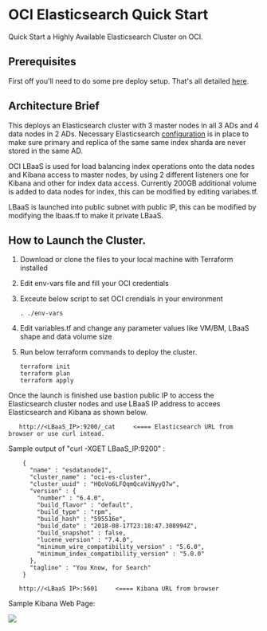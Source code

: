 # OCI Elasticsearch Quick Start

Quick Start a Highly Available Elasticsearch Cluster on OCI. 

## Prerequisites
First off you'll need to do some pre deploy setup.  That's all detailed [here](https://github.com/cloud-partners/oci-prerequisites).

## Architecture Brief
This deploys an Elasticsearch cluster with 3 master nodes in all 3 ADs and 4 data nodes in 2 ADs. Necessary Elasticsearch [configuration](https://www.elastic.co/guide/en/elasticsearch/reference/current/allocation-awareness.html) is in place to make sure primary and replica of the same same index sharda are never stored in the same AD.

OCI LBaaS is used for load balancing index operations onto the data nodes and Kibana access to master nodes, by using 2 different listeners one for Kibana and other for index data access. 
Currently 200GB additional volume is added to data nodes for index, this can be modified by editing variabes.tf.

LBaaS is launched into public subnet with public IP, this can be modified by modifying the lbaas.tf to make it private LBaaS.

## How to Launch the Cluster.
1. Download or clone the files to your local machine with Terraform installed 
2. Edit env-vars file and fill your OCI credentials
3. Exceute below script to set OCI crendials in your environment 

       . ./env-vars

4. Edit variables.tf and change any parameter values like VM/BM, LBaaS shape and data volume size
5. Run below terraform commands to deploy the cluster.
   
       terraform init
       terraform plan
       terraform apply
   
    
Once the launch is finished use bastion public IP to access the Elasticsearch cluster nodes and use LBaaS IP address to accees 
Elasticsearch and Kibana as shown below.

       http://<LBaaS_IP>:9200/_cat     <==== Elasticsearch URL from browser or use curl intead.

Sample output of "curl -XGET LBaaS_IP:9200" :
       
   ```
       {
         "name" : "esdatanode1",
         "cluster_name" : "oci-es-cluster",
         "cluster_uuid" : "HQoVo6LFQqmQcaViNyyQ7w",
         "version" : {
           "number" : "6.4.0",
           "build_flavor" : "default",
           "build_type" : "rpm",
           "build_hash" : "595516e",
           "build_date" : "2018-08-17T23:18:47.308994Z",
           "build_snapshot" : false,
           "lucene_version" : "7.4.0",
           "minimum_wire_compatibility_version" : "5.6.0",
           "minimum_index_compatibility_version" : "5.0.0"
         },
         "tagline" : "You Know, for Search"
       }
   ```

       http://<LBaaS IP>:5601     <==== Kibana URL from browser 
      
Sample Kibana Web Page:

  ![](./image/Screen%Shot%2018-10-01%at%18.28.38.png)
